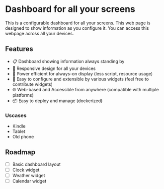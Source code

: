 # Dashboard for all your screens

This is a configurable dashboard for all your screens. This web page is designed to show information as you configure it. You can access this webpage across all your devices.

## Features

- 📋 Dashboard showing information always standing by
- 📱 Responsive design for all your devices
- 🔋 Power efficient for always-on display (less script, resource usage)
- 🔧 Easy to configure and extensible by various widgets (feel free to contribute widgets)
- 🌐 Web-based and Accessible from anywhere (compatible with multiple platforms)
- 📦 Easy to deploy and manage (dockerized)

### Uscases

- Kindle
- Tablet
- Old phone

## Roadmap

- [ ] Basic dashboard layout
- [ ] Clock widget
- [ ] Weather widget
- [ ] Calendar widget
